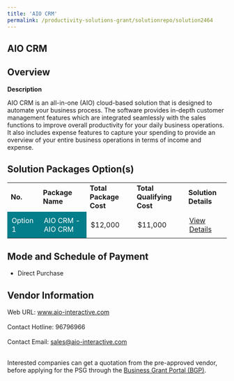 ```yaml
---
title: 'AIO CRM'
permalink: /productivity-solutions-grant/solutionrepo/solution2464
---
```


## AIO CRM

## Overview

**Description**

AIO CRM is an all-in-one (AIO) cloud-based solution that is designed to automate your business process. The software provides in-depth customer management features which are integrated seamlessly with the sales functions to improve overall productivity for your daily business operations. It also includes expense features to capture your spending to provide an overview of your entire business operations in terms of income and expense.

## Solution Packages Option(s)

<table>
<tr>
<td><b>No.</b></td>
<td><b>Package Name</b></td>
<td><b>Total Package Cost</b></td>
<td><b>Total Qualifying Cost</b></td>
<td><b>Solution Details</b></td>
</tr>
<tr>
<td style='padding: 10px; background-color: #037E8A; color: #FFFFFF;'>Option 1</td>
<td style='padding: 10px; background-color: #037E8A; color: #FFFFFF;'>AIO CRM - AIO CRM </td>
<td style='padding: 10px;'>$12,000</td>
<td style='padding: 10px;'>$11,000</td>
<td style='padding: 10px;'><a href='https://www.gobusiness.gov.sg/images/psg/AIO_Interactive_20210289_Desensitised_Annex_3.pdf' target='_blank'>View Details</a></td>
</tr>
</table>

## Mode and Schedule of Payment

 - Direct Purchase

## Vendor Information

 Web URL: www.aio-interactive.com <br><br>Contact Hotline: 96796966 <br><br>Contact Email: sales@aio-interactive.com <br><br>

Interested companies can get a quotation from the pre-approved vendor, before applying for the PSG through the <a href='https://www.businessgrants.gov.sg/' target='_blank' rel='noopener'>Business Grant Portal (BGP)</a>.

<script src="/jquery/resize-tables.js"></script>
